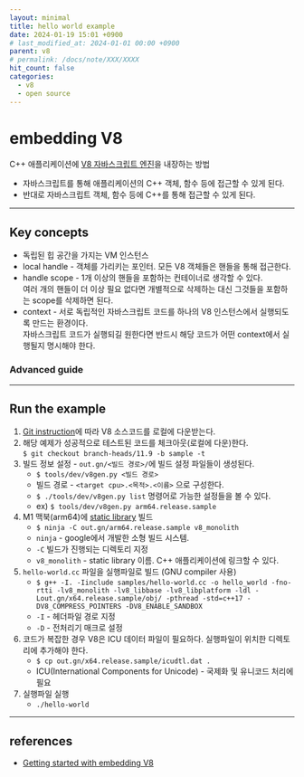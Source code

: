 ```yaml
---
layout: minimal
title: hello world example
date: 2024-01-19 15:01 +0900
# last_modified_at: 2024-01-01 00:00 +0900
parent: v8
# permalink: /docs/note/XXX/XXXX
hit_count: false
categories:
  - v8
  - open source
---
```


# embedding V8

C++ 애플리케이션에 [V8 자바스크립트 엔진](https://v8.dev)을 내장하는 방법

* 자바스크립트를 통해 애플리케이션의 C++ 객체, 함수 등에 접근할 수 있게 된다.
* 반대로 자바스크립트 객체, 함수 등에 C++를 통해 접근할 수 있게 된다.

<hr>

## Key concepts

* 독립된 힙 공간을 가지는 VM 인스턴스
* local handle - 객체를 가리키는 포인터. 모든 V8 객체들은 핸들을 통해 접근한다.
* handle scope - 1개 이상의 핸들을 포함하는 컨테이너로 생각할 수 있다.   
    여러 개의 핸들이 더 이상 필요 없다면 개별적으로 삭제하는 대신 그것들을 포함하는 scope를 삭제하면 된다.
* context - 서로 독립적인 자바스크립트 코드를 하나의 V8 인스턴스에서 실행되도록 만드는 환경이다.   
    자바스크립트 코드가 실행되길 원한다면 반드시 해당 코드가 어떤 context에서 실행될지 명시해야 한다.

### Advanced guide

<hr>

## Run the example

1. [Git instruction](https://v8.dev/docs/source-code#using-git)에 따라 V8 소스코드를 로컬에 다운받는다.
2. 해당 예제가 성공적으로 테스트된 코드를 체크아웃(로컬에 다운)한다.   
    `$ git checkout branch-heads/11.9 -b sample -t`
3. 빌드 정보 설정 - `out.gn/<빌드 경로>/`에 빌드 설정 파일들이 생성된다.   
    * `$ tools/dev/v8gen.py <빌드 경로>`
    * 빌드 경로 - `<target cpu>.<목적>.<이름>` 으로 구성한다.
    * `$ ./tools/dev/v8gen.py list` 명령어로 가능한 설정들을 볼 수 있다.
    * ex) `$ tools/dev/v8gen.py arm64.release.sample`
4. M1 맥북(arm64)에 [static library](/docs/note/library) 빌드   
    * `$ ninja -C out.gn/arm64.release.sample v8_monolith`
    * `ninja` - google에서 개발한 소형 빌드 시스템.
    * `-C` 빌드가 진행되는 디렉토리 지정
    * `v8_monolith` - static library 이름. C++ 애플리케이션에 링크할 수 있다.
5. `hello-world.cc` 파일을 실행파일로 빌드 (GNU compiler 사용)   
    * `$ g++ -I. -Iinclude samples/hello-world.cc -o hello_world -fno-rtti -lv8_monolith -lv8_libbase -lv8_libplatform -ldl -Lout.gn/x64.release.sample/obj/ -pthread -std=c++17 -DV8_COMPRESS_POINTERS -DV8_ENABLE_SANDBOX`
    * `-I` - 헤더파일 경로 지정
    * `-D` - 전처리기 매크로 설정
6. 코드가 복잡한 경우 V8은 ICU 데이터 파일이 필요하다. 실행파일이 위치한 디렉토리에 추가해야 한다.   
    * `$ cp out.gn/x64.release.sample/icudtl.dat .`
    * ICU(International Components for Unicode) - 국제화 및 유니코드 처리에 필요
7. 실행파일 실행   
    * `./hello-world`

<hr>


## references
* [Getting started with embedding V8](https://v8.dev/docs/embed)
